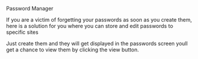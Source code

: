 Password Manager

If you are a victim of forgetting your passwords as soon as you create them,
here is a solution for you where you can store and edit passwords to specific sites

Just create them and they will get displayed in the passwords screen
youll get a chance to view them by clicking the view button.    